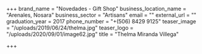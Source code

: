 +++
brand_name = "Novedades - Gift Shop"
business_location_name = "Arenales, Nosara"
business_sector = "Artisans"
email = ""
external_url = ""
graduation_year = 2017
phone_number = "+(506) 8429 9125"
teaser_image = "/uploads/2019/06/24/thelma.jpg"
teaser_logo = "/uploads/2020/09/01/image62.jpg"
title = "Thelma Miranda Villega"

+++

